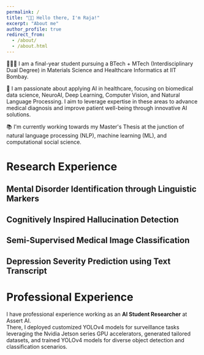 ```yaml
---
permalink: /
title: "👋🏼 Hello there, I'm Raja!"
excerpt: "About me"
author_profile: true
redirect_from: 
  - /about/
  - /about.html
---
```




👨🏻‍💻 I am a final-year student pursuing a BTech + MTech (Interdisciplinary Dual Degree) in Materials Science and Healthcare Informatics at IIT Bombay.

🔬 I am passionate about applying AI in healthcare, focusing on biomedical data science, NeuroAI, Deep Learning, Computer Vision, and Natural Language Processing. I aim to leverage expertise in these areas to advance medical diagnosis and improve patient well-being through innovative AI solutions.

📚 I'm currently working towards my Master's Thesis at the junction of natural language processing (NLP), machine learning (ML), and computational social science.


# Research Experience

##  Mental Disorder Identification through Linguistic Markers

##  Cognitively Inspired Hallucination Detection

##  Semi‑Supervised Medical Image Classification

##  Depression Severity Prediction using Text Transcript

# Professional Experience
I have professional experience working as an **AI Student Researcher** at Assert AI. \
There, I deployed customized YOLOv4 models for surveillance tasks leveraging the Nvidia Jetson series GPU accelerators, generated tailored datasets, and trained YOLOv4 models for diverse object detection and classification scenarios.









